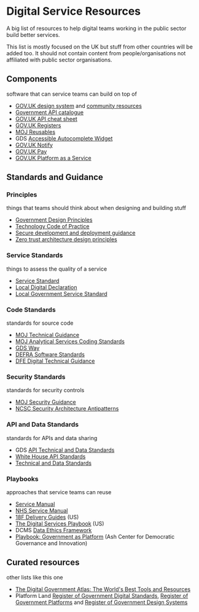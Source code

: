 # Digital Service Resources
A big list of resources to help digital teams working in the public sector build better services.

This list is mostly focused on the UK but stuff from other countries will be added too. It should not contain content from people/organisations not affiliated with public sector organisations.

## Components
software that can service teams can build on top of

- [GOV.UK design system](https://design-system.service.gov.uk/) and [community resources](https://github.com/tijmenb/design-system-community-resources)
- [Government API catalogue](https://alphagov.github.io/api-catalogue/#apis-in-the-uk-government)
- [GOV.UK API cheat sheet](https://gist.github.com/sihugh/028fdcd06c5152964abaf09f6857db1d)
- [GOV.UK Registers](https://www.registers.service.gov.uk)
- [MOJ Reusables](https://github.com/ministryofjustice/moj-reusables)
- GDS [Accessible Autocomplete Widget](https://github.com/alphagov/accessible-autocomplete)
- [GOV.UK Notify](https://www.notifications.service.gov.uk/)
- [GOV.UK Pay](https://www.payments.service.gov.uk/)
- [GOV.UK Platform as a Service](https://www.cloud.service.gov.uk/)

## Standards and Guidance
### Principles
things that teams should think about when designing and building stuff

- [Government Design Principles](https://www.gov.uk/guidance/government-design-principles)
- [Technology Code of Practice](https://www.gov.uk/government/publications/technology-code-of-practice/technology-code-of-practice)
- [Secure development and deployment guidance](https://www.ncsc.gov.uk/collection/developers-collection)
- [Zero trust architecture design principles](https://github.com/ukncsc/zero-trust-architecture/)

### Service Standards
things to assess the quality of a service

- [Service Standard](https://www.gov.uk/service-manual/service-standard)
- [Local Digital Declaration](https://localdigital.gov.uk/declaration/)
- [Local Government Service Standard](https://localgov.digital/service-standard)

### Code Standards
standards for source code

- [MOJ Technical Guidance](https://ministryofjustice.github.io/technical-guidance)
- [MOJ Analytical Services Coding Standards](https://github.com/moj-analytical-services/our-coding-standards)
- [GDS Way](https://gds-way.cloudapps.digital/)
- [DEFRA Software Standards](https://github.com/DEFRA/software-development-standards)
- [DFE Digital Technical Guidance](https://dfe-digital.github.io/technology-guidance/)

### Security Standards
standards for security controls

- [MOJ Security Guidance](https://ministryofjustice.github.io/security-guidance/#moj-security--guidance)
- [NCSC Security Architecture Antipatterns](https://www.ncsc.gov.uk/whitepaper/security-architecture-anti-patterns)

### API and Data Standards
standards for APIs and data sharing

- GDS [API Technical and Data Standards](https://www.gov.uk/guidance/gds-api-technical-and-data-standards)
- [White House API Standards](https://github.com/WhiteHouse/api-standards)
- [Technical and Data Standards](https://github.com/alphagov/open-standards)

### Playbooks
approaches that service teams can reuse

- [Service Manual](https://www.gov.uk/service-manual)
- [NHS Service Manual](https://beta.nhs.uk/service-manual/)
- [18F Delivery Guides](https://18f.gsa.gov/guides/) (US)
- [The Digital Services Playbook](https://playbook.cio.gov/) (US)
- DCMS [Data Ethics Framework](https://www.gov.uk/government/collections/data-ethics-guidance)
- [Playbook: Government as Platform](https://ash.harvard.edu/files/ash/files/293091_hvd_ash_gvmnt_as_platform_v2.pdf) (Ash Center for Democratic Governance and Innovation)

## Curated resources
other lists like this one

- [The Digital Government Atlas: The World's Best Tools and Resources](https://apolitical.co/solution_article/the-digital-government-atlas-the-worlds-best-tools-and-resources/)
- Platform Land [Register of Government Digital Standards](https://platformland.github.io/government-service-standards/), [Register of Government Platforms](https://platformland.github.io/government-common-platforms/) and [Register of Government Design Systems](https://platformland.github.io/government-design-systems/)

